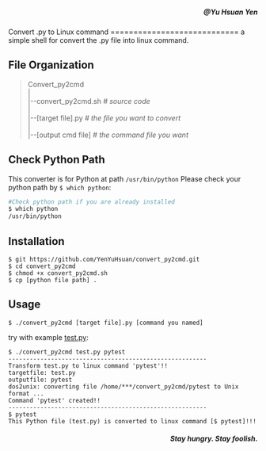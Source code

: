 <h5 align="right">@Yu Hsuan Yen</h5>
Convert .py to Linux command
============================
a simple shell for convert the .py file into linux command.

File Organization
-----------------
>Convert_py2cmd  
>|  
>|--convert_py2cmd.sh      *# source code*  
>|  
>|--\[target file\].py     *# the file you want to convert*  
>|  
>|--\[output cmd file\]    *# the command file you want*  

Check Python Path
------------
This converter is for Python at path `/usr/bin/python`
Please check your python path by `$ which python`:
```bash
#Check python path if you are already installed
$ which python
/usr/bin/python
```

Installation
------------
```
$ git https://github.com/YenYuHsuan/convert_py2cmd.git
$ cd convert_py2cmd
$ chmod +x convert_py2cmd.sh
$ cp [python file path] .
```

Usage
-----
`$ ./convert_py2cmd [target file].py [command you named]`

try with example [test.py](./test.py):
```
$ ./convert_py2cmd test.py pytest
--------------------------------------------------------
Transform test.py to linux command 'pytest'!!
targetfile: test.py
outputfile: pytest
dos2unix: converting file /home/***/convert_py2cmd/pytest to Unix format ...
Command 'pytest' created!!
--------------------------------------------------------
$ pytest
This Python file (test.py) is converted to linux command [$ pytest]!!!
```

<h5 align="right">Stay hungry. Stay foolish.</h5>


